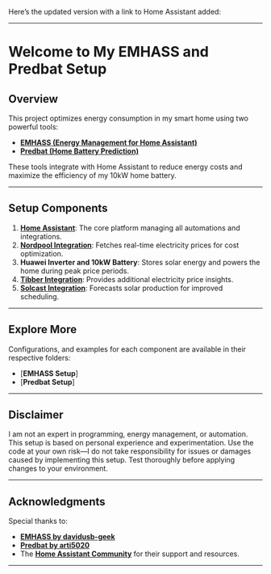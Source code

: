Here’s the updated version with a link to Home Assistant added:  

---

# **Welcome to My EMHASS and Predbat Setup**  

## **Overview**  
This project optimizes energy consumption in my smart home using two powerful tools:  
- **[EMHASS (Energy Management for Home Assistant)](https://github.com/davidusb-geek/emhass)**  
- **[Predbat (Home Battery Prediction)](https://github.com/arti5020/predbat)**  

These tools integrate with Home Assistant to reduce energy costs and maximize the efficiency of my 10kW home battery.  

---

## **Setup Components**  
1. **[Home Assistant](https://www.home-assistant.io/)**: The core platform managing all automations and integrations.  
2. **[Nordpool Integration](https://github.com/custom-components/nordpool)**: Fetches real-time electricity prices for cost optimization.  
3. **Huawei Inverter and 10kW Battery**: Stores solar energy and powers the home during peak price periods.  
4. **[Tibber Integration](https://www.home-assistant.io/integrations/tibber/)**: Provides additional electricity price insights.  
5. **[Solcast Integration](https://github.com/dannerph/home_assistant_solcast_solar)**: Forecasts solar production for improved scheduling.  

---

## **Explore More**  
Configurations, and examples for each component are available in their respective folders:  
- [**EMHASS Setup**]  
- [**Predbat Setup**] 

---

## **Disclaimer**  
I am not an expert in programming, energy management, or automation. This setup is based on personal experience and experimentation. Use the code at your own risk—I do not take responsibility for issues or damages caused by implementing this setup. Test thoroughly before applying changes to your environment.  

---

## **Acknowledgments**  
Special thanks to:  
- **[EMHASS by davidusb-geek](https://github.com/davidusb-geek)**  
- **[Predbat by arti5020](https://github.com/arti5020/predbat)**  
- The **[Home Assistant Community](https://community.home-assistant.io/)** for their support and resources.  

---
